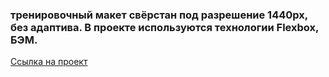 ### тренировочный макет свёрстан под разрешениe 1440px, без адаптива. В проекте используются технологии Flexbox, БЭМ.

[Ссылка на проект](https://pavel-yaroslavovich.github.io/pages/)
